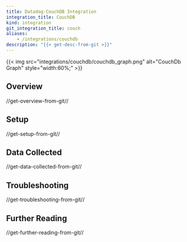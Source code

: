```yaml
---
title: Datadog-CouchDB Integration
integration_title: CouchDB
kind: integration
git_integration_title: couch
aliases:
    - /integrations/couchdb
description: "{{< get-desc-from-git >}}"
---
```


{{< img src="integrations/couchdb/couchdb_graph.png" alt="CouchDb Graph"  style="width:60%;" >}}

## Overview
//get-overview-from-git//

## Setup
//get-setup-from-git//

## Data Collected
//get-data-collected-from-git//

## Troubleshooting
//get-troubleshooting-from-git//

## Further Reading
//get-further-reading-from-git//